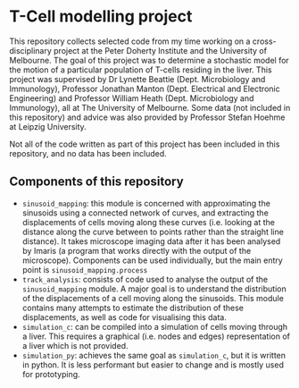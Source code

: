 # T-Cell modelling project

This repository collects selected code from my time working on a 
cross-disciplinary project at the Peter Doherty Institute and the University 
of Melbourne. The goal of this project was to determine a stochastic model for 
the motion of a particular population of T-cells residing in the liver. This 
project was supervised by Dr Lynette Beattie (Dept. Microbiology and 
Immunology), Professor Jonathan Manton 
(Dept. Electrical and Electronic Engineering) and Professor William Heath 
(Dept. Microbiology and Immunology), all at The University of Melbourne. 
Some data (not included in this repository) and advice was also provided by
Professor Stefan Hoehme at Leipzig University. 

Not all of the code written as part of this project has been included in this 
repository, and no data has been included. 

## Components of this repository
- `sinusoid_mapping`: this module is concerned with approximating the sinusoids 
using a connected network of curves, and extracting the displacements of cells 
moving along these curves (i.e. looking at the distance along the curve between 
to points rather than the straight line distance). It takes microscope imaging 
data after it has been analysed by Imaris (a program that works directly with 
the output of the microscope). Components can be used individually, but the 
main entry point is `sinusoid_mapping.process`
- `track_analysis`: consists of code used to analyse the output of the `sinusoid_mapping`
module. A major goal is to understand the distribution of the displacements of 
a cell moving along the sinusoids. This module contains many attempts to estimate 
the distribution of these displacements, as well as code for visualising this 
data. 
- `simulation_c`: can be compiled into a simulation of cells moving through a liver. 
This requires a graphical (i.e. nodes and edges) representation of a liver which is 
not provided. 
- `simulation_py`: achieves the same goal as `simulation_c`, but it is written 
in python. It is less performant but easier to change and is mostly used for 
prototyping. 